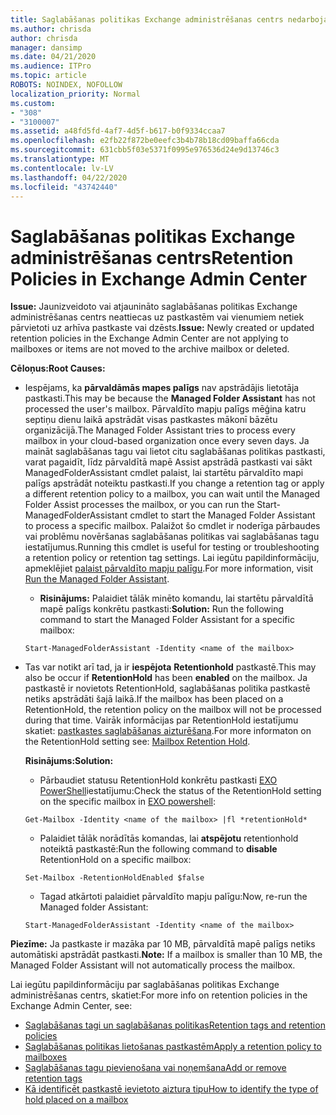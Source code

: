 ```yaml
---
title: Saglabāšanas politikas Exchange administrēšanas centrs nedarbojas
ms.author: chrisda
author: chrisda
manager: dansimp
ms.date: 04/21/2020
ms.audience: ITPro
ms.topic: article
ROBOTS: NOINDEX, NOFOLLOW
localization_priority: Normal
ms.custom:
- "308"
- "3100007"
ms.assetid: a48fd5fd-4af7-4d5f-b617-b0f9334ccaa7
ms.openlocfilehash: e2fb22f872be0eefc3b4b78b18cd09baffa66cda
ms.sourcegitcommit: 631cbb5f03e5371f0995e976536d24e9d13746c3
ms.translationtype: MT
ms.contentlocale: lv-LV
ms.lasthandoff: 04/22/2020
ms.locfileid: "43742440"
---
```

# <a name="retention-policies-in-exchange-admin-center"></a><span data-ttu-id="bccb0-102">Saglabāšanas politikas Exchange administrēšanas centrs</span><span class="sxs-lookup"><span data-stu-id="bccb0-102">Retention Policies in Exchange Admin Center</span></span>

 <span data-ttu-id="bccb0-103">**Issue:** Jaunizveidoto vai atjaunināto saglabāšanas politikas Exchange administrēšanas centrs neattiecas uz pastkastēm vai vienumiem netiek pārvietoti uz arhīva pastkaste vai dzēsts.</span><span class="sxs-lookup"><span data-stu-id="bccb0-103">**Issue:** Newly created or updated retention policies in the Exchange Admin Center are not applying to mailboxes or items are not moved to the archive mailbox or deleted.</span></span> 
  
 <span data-ttu-id="bccb0-104">**Cēloņus:**</span><span class="sxs-lookup"><span data-stu-id="bccb0-104">**Root Causes:**</span></span>
  
- <span data-ttu-id="bccb0-105">Iespējams, ka **pārvaldāmās mapes palīgs** nav apstrādājis lietotāja pastkasti.</span><span class="sxs-lookup"><span data-stu-id="bccb0-105">This may be because the **Managed Folder Assistant** has not processed the user's mailbox.</span></span> <span data-ttu-id="bccb0-106">Pārvaldīto mapju palīgs mēģina katru septiņu dienu laikā apstrādāt visas pastkastes mākonī bāzētu organizācijā.</span><span class="sxs-lookup"><span data-stu-id="bccb0-106">The Managed Folder Assistant tries to process every mailbox in your cloud-based organization once every seven days.</span></span> <span data-ttu-id="bccb0-107">Ja maināt saglabāšanas tagu vai lietot citu saglabāšanas politikas pastkasti, varat pagaidīt, līdz pārvaldītā mapē Assist apstrādā pastkasti vai sākt ManagedFolderAssistant cmdlet palaist, lai startētu pārvaldīto mapi palīgs apstrādāt noteiktu pastkasti.</span><span class="sxs-lookup"><span data-stu-id="bccb0-107">If you change a retention tag or apply a different retention policy to a mailbox, you can wait until the Managed Folder Assist processes the mailbox, or you can run the Start-ManagedFolderAssistant cmdlet to start the Managed Folder Assistant to process a specific mailbox.</span></span> <span data-ttu-id="bccb0-108">Palaižot šo cmdlet ir noderīga pārbaudes vai problēmu novēršanas saglabāšanas politikas vai saglabāšanas tagu iestatījumus.</span><span class="sxs-lookup"><span data-stu-id="bccb0-108">Running this cmdlet is useful for testing or troubleshooting a retention policy or retention tag settings.</span></span> <span data-ttu-id="bccb0-109">Lai iegūtu papildinformāciju, apmeklējiet [palaist pārvaldīto mapju palīgu](https://msdn.microsoft.com/library/gg271153%28v=exchsrvcs.149%29.aspx#managedfolderassist).</span><span class="sxs-lookup"><span data-stu-id="bccb0-109">For more information, visit [Run the Managed Folder Assistant](https://msdn.microsoft.com/library/gg271153%28v=exchsrvcs.149%29.aspx#managedfolderassist).</span></span>
    
  - <span data-ttu-id="bccb0-110">**Risinājums:** Palaidiet tālāk minēto komandu, lai startētu pārvaldītā mapē palīgs konkrētu pastkasti:</span><span class="sxs-lookup"><span data-stu-id="bccb0-110">**Solution:** Run the following command to start the Managed Folder Assistant for a specific mailbox:</span></span>
    
  ```
  Start-ManagedFolderAssistant -Identity <name of the mailbox>
  ```

- <span data-ttu-id="bccb0-111">Tas var notikt arī tad, ja ir **iespējota** **Retentionhold** pastkastē.</span><span class="sxs-lookup"><span data-stu-id="bccb0-111">This may also be occur if **RetentionHold** has been **enabled** on the mailbox.</span></span> <span data-ttu-id="bccb0-112">Ja pastkastē ir novietots RetentionHold, saglabāšanas politika pastkastē netiks apstrādāti šajā laikā.</span><span class="sxs-lookup"><span data-stu-id="bccb0-112">If the mailbox has been placed on a RetentionHold, the retention policy on the mailbox will not be processed during that time.</span></span> <span data-ttu-id="bccb0-113">Vairāk informācijas par RetentionHold iestatījumu skatiet: [pastkastes saglabāšanas aizturēšana](https://docs.microsoft.com/exchange/security-and-compliance/messaging-records-management/mailbox-retention-hold).</span><span class="sxs-lookup"><span data-stu-id="bccb0-113">For more informaton on the RetentionHold setting see: [Mailbox Retention Hold](https://docs.microsoft.com/exchange/security-and-compliance/messaging-records-management/mailbox-retention-hold).</span></span>
    
    <span data-ttu-id="bccb0-114">**Risinājums:**</span><span class="sxs-lookup"><span data-stu-id="bccb0-114">**Solution:**</span></span>
    
  - <span data-ttu-id="bccb0-115">Pārbaudiet statusu RetentionHold konkrētu pastkasti [EXO PowerShell](https://docs.microsoft.com/powershell/exchange/exchange-online/connect-to-exchange-online-powershell/connect-to-exchange-online-powershell?view=exchange-ps)iestatījumu:</span><span class="sxs-lookup"><span data-stu-id="bccb0-115">Check the status of the RetentionHold setting on the specific mailbox in [EXO powershell](https://docs.microsoft.com/powershell/exchange/exchange-online/connect-to-exchange-online-powershell/connect-to-exchange-online-powershell?view=exchange-ps):</span></span>
    
  ```
  Get-Mailbox -Identity <name of the mailbox> |fl *retentionHold*
  ```

  - <span data-ttu-id="bccb0-116">Palaidiet tālāk norādītās komandas, lai **atspējotu** retentionhold noteiktā pastkastē:</span><span class="sxs-lookup"><span data-stu-id="bccb0-116">Run the following command to **disable** RetentionHold on a specific mailbox:</span></span>
    
  ```
  Set-Mailbox -RetentionHoldEnabled $false
  ```

  - <span data-ttu-id="bccb0-117">Tagad atkārtoti palaidiet pārvaldīto mapju palīgu:</span><span class="sxs-lookup"><span data-stu-id="bccb0-117">Now, re-run the Managed folder Assistant:</span></span>
    
  ```
  Start-ManagedFolderAssistant -Identity <name of the mailbox>
  ```

 <span data-ttu-id="bccb0-118">**Piezīme:** Ja pastkaste ir mazāka par 10 MB, pārvaldītā mapē palīgs netiks automātiski apstrādāt pastkasti.</span><span class="sxs-lookup"><span data-stu-id="bccb0-118">**Note:** If a mailbox is smaller than 10 MB, the Managed Folder Assistant will not automatically process the mailbox.</span></span>
 
<span data-ttu-id="bccb0-119">Lai iegūtu papildinformāciju par saglabāšanas politikas Exchange administrēšanas centrs, skatiet:</span><span class="sxs-lookup"><span data-stu-id="bccb0-119">For more info on retention policies in the Exchange Admin Center, see:</span></span>
- [<span data-ttu-id="bccb0-120">Saglabāšanas tagi un saglabāšanas politikas</span><span class="sxs-lookup"><span data-stu-id="bccb0-120">Retention tags and retention policies</span></span>](https://docs.microsoft.com/exchange/security-and-compliance/messaging-records-management/retention-tags-and-policies)
- [<span data-ttu-id="bccb0-121">Saglabāšanas politikas lietošanas pastkastēm</span><span class="sxs-lookup"><span data-stu-id="bccb0-121">Apply a retention policy to mailboxes</span></span>](https://docs.microsoft.com/exchange/security-and-compliance/messaging-records-management/apply-retention-policy)
- [<span data-ttu-id="bccb0-122">Saglabāšanas tagu pievienošana vai noņemšana</span><span class="sxs-lookup"><span data-stu-id="bccb0-122">Add or remove retention tags</span></span>](https://docs.microsoft.com/exchange/security-and-compliance/messaging-records-management/add-or-remove-retention-tags)
- [<span data-ttu-id="bccb0-123">Kā identificēt pastkastē ievietoto aiztura tipu</span><span class="sxs-lookup"><span data-stu-id="bccb0-123">How to identify the type of hold placed on a mailbox</span></span>](https://docs.microsoft.com/office365/securitycompliance/identify-a-hold-on-an-exchange-online-mailbox)
